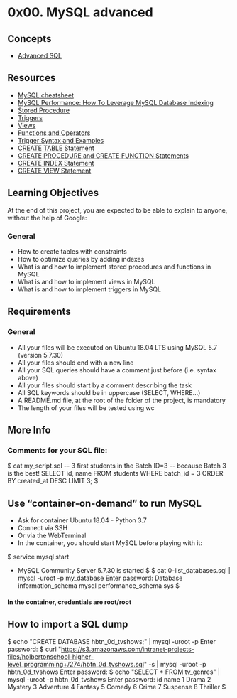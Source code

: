 # 0x00. MySQL advanced

## Concepts

+ [Advanced SQL](https://alx-intranet.hbtn.io/concepts/555)

## Resources

+ [MySQL cheatsheet](https://devhints.io/mysql)
+ [MySQL Performance: How To Leverage MySQL Database Indexing](https://www.liquidweb.com/kb/mysql-optimization-how-to-leverage-mysql-database-indexing/)
+ [Stored Procedure](https://www.w3resource.com/mysql/mysql-procedure.php)
+ [Triggers](https://www.w3resource.com/mysql/mysql-triggers.php)
+ [Views](https://www.w3resource.com/mysql/mysql-views.php)
+ [Functions and Operators](https://dev.mysql.com/doc/refman/5.7/en/functions.html)
+ [Trigger Syntax and Examples](https://dev.mysql.com/doc/refman/5.7/en/trigger-syntax.html)
+ [CREATE TABLE Statement](https://dev.mysql.com/doc/refman/5.7/en/create-table.html)
+ [CREATE PROCEDURE and CREATE FUNCTION Statements](https://dev.mysql.com/doc/refman/5.7/en/create-procedure.html)
+ [CREATE INDEX Statement](https://dev.mysql.com/doc/refman/5.7/en/create-index.html)
+ [CREATE VIEW Statement](https://dev.mysql.com/doc/refman/5.7/en/create-view.html)

## Learning Objectives

At the end of this project, you are expected to be able to explain to anyone, without the help of Google:

### General

+ How to create tables with constraints
+ How to optimize queries by adding indexes
+ What is and how to implement stored procedures and functions in MySQL
+ What is and how to implement views in MySQL
+ What is and how to implement triggers in MySQL

## Requirements

### General

+ All your files will be executed on Ubuntu 18.04 LTS using MySQL 5.7 (version 5.7.30)
+ All your files should end with a new line
+ All your SQL queries should have a comment just before (i.e. syntax above)
+ All your files should start by a comment describing the task
+ All SQL keywords should be in uppercase (SELECT, WHERE…)
+ A README.md file, at the root of the folder of the project, is mandatory
+ The length of your files will be tested using wc

## More Info

### Comments for your SQL file:

$ cat my_script.sql
-- 3 first students in the Batch ID=3
-- because Batch 3 is the best!
SELECT id, name FROM students WHERE batch_id = 3 ORDER BY created_at DESC LIMIT 3;
$

## Use “container-on-demand” to run MySQL

+ Ask for container Ubuntu 18.04 - Python 3.7
+ Connect via SSH
+ Or via the WebTerminal
+ In the container, you should start MySQL before playing with it:

$ service mysql start
 * MySQL Community Server 5.7.30 is started
$
$ cat 0-list_databases.sql | mysql -uroot -p my_database
Enter password: 
Database
information_schema
mysql
performance_schema
sys
$

#### In the container, credentials are root/root

## How to import a SQL dump

$ echo "CREATE DATABASE hbtn_0d_tvshows;" | mysql -uroot -p
Enter password: 
$ curl "https://s3.amazonaws.com/intranet-projects-files/holbertonschool-higher-level_programming+/274/hbtn_0d_tvshows.sql" -s | mysql -uroot -p hbtn_0d_tvshows
Enter password: 
$ echo "SELECT * FROM tv_genres" | mysql -uroot -p hbtn_0d_tvshows
Enter password: 
id  name
1   Drama
2   Mystery
3   Adventure
4   Fantasy
5   Comedy
6   Crime
7   Suspense
8   Thriller
$

